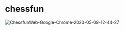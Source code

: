 # chessfun

![ChessfunWeb-Google-Chrome-2020-05-09-12-44-27](https://user-images.githubusercontent.com/20528688/81480468-0761fa80-91f8-11ea-9437-4b72f6e259d3.gif)
